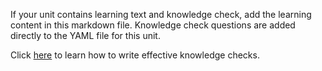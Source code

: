 
If your unit contains learning text and knowledge check, add the learning content in this markdown file. Knowledge check questions are added directly to the YAML file for this unit.

Click [here](https://review.docs.microsoft.com/en-us/learn-docs/docs/unit-add-a-knowledge-check?branch=master) to learn how to write effective knowledge checks.